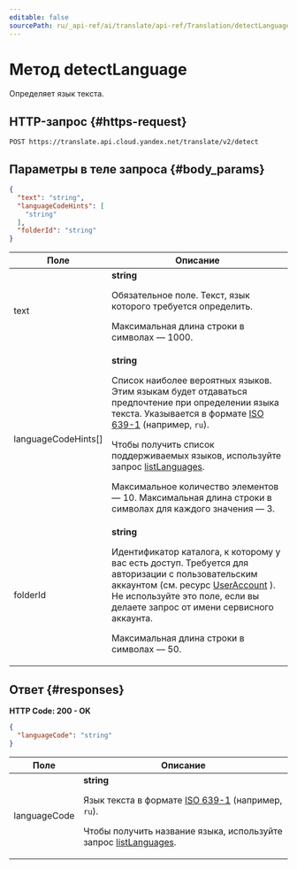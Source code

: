 ```yaml
---
editable: false
sourcePath: ru/_api-ref/ai/translate/api-ref/Translation/detectLanguage.md
---
```


# Метод detectLanguage
Определяет язык текста.
 

 
## HTTP-запрос {#https-request}
```
POST https://translate.api.cloud.yandex.net/translate/v2/detect
```
 
## Параметры в теле запроса {#body_params}
 
```json 
{
  "text": "string",
  "languageCodeHints": [
    "string"
  ],
  "folderId": "string"
}
```

 
Поле | Описание
--- | ---
text | **string**<br><p>Обязательное поле. Текст, язык которого требуется определить.</p> <p>Максимальная длина строки в символах — 1000.</p> 
languageCodeHints[] | **string**<br><p>Список наиболее вероятных языков. Этим языкам будет отдаваться предпочтение при определении языка текста. Указывается в формате <a href="https://en.wikipedia.org/wiki/ISO_639-1">ISO 639-1</a> (например, ``ru``).</p> <p>Чтобы получить список поддерживаемых языков, используйте запрос <a href="/docs/translate/api-ref/Translation/listLanguages">listLanguages</a>.</p> <p>Максимальное количество элементов — 10. Максимальная длина строки в символах для каждого значения — 3.</p> 
folderId | **string**<br><p>Идентификатор каталога, к которому у вас есть доступ. Требуется для авторизации с пользовательским аккаунтом (см. ресурс <a href="/docs/iam/api-ref/UserAccount#representation">UserAccount</a> ). Не используйте это поле, если вы делаете запрос от имени сервисного аккаунта.</p> <p>Максимальная длина строки в символах — 50.</p> 
 
## Ответ {#responses}
**HTTP Code: 200 - OK**

```json 
{
  "languageCode": "string"
}
```

 
Поле | Описание
--- | ---
languageCode | **string**<br><p>Язык текста в формате <a href="https://en.wikipedia.org/wiki/ISO_639-1">ISO 639-1</a> (например, ``ru``).</p> <p>Чтобы получить название языка, используйте запрос <a href="/docs/translate/api-ref/Translation/listLanguages">listLanguages</a>.</p> 